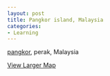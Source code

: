 ```yaml
---
layout: post
title: Pangkor island, Malaysia
categories:
- Learning
---
```



[pangkor](http://www.pangkor.com.my/), perak, Malaysia

[View Larger Map](http://maps.google.com/maps?q=http:%2F%2Fbbs.keyhole.com%2Fubb%2Fdownload.php%3FNumber%3D1085720&t=k&om=1&ie=UTF8&ll=2.82696,102.157426&spn=2.804544,3.223807&source=embed)
